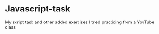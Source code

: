 # Javascript-task
My script task and other added exercises I tried practicing
from a YouTube class.
